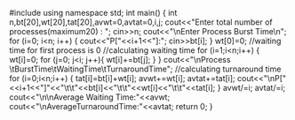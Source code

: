 #include<iostream>
using namespace std; 
int main() {
    int n,bt[20],wt[20],tat[20],avwt=0,avtat=0,i,j;
    cout<<"Enter total number of processes(maximum20) : ";
    cin>>n; 
    cout<<"\nEnter Process Burst Time\n";
    for (i=0; i<n; i++) {
	   cout<<"P["<<i+1<<"]:";
	   cin>>bt[i];
    }
    wt[0]=0;      //waiting time for first process is 0
    //calculating waiting time 
    for (i=1;i<n;i++) {
        wt[i]=0;
        for (j=0; j<i; j++){
	        wt[i]+=bt[j];
            }
        }
    cout<<"\nProcess \tBurstTime\tWaitingTime\tTurnaroundTime";
    //calculating turnaround time 
    for (i=0;i<n;i++) {
        tat[i]=bt[i]+wt[i];
        avwt+=wt[i];
        avtat+=tat[i];
        cout<<"\nP["<<i+1<<"]"<<"\t\t"<<bt[i]<<"\t\t"<<wt[i]<<"\t\t"<<tat[i];
    }
    avwt/=i;
    avtat/=i;
    cout<<"\n\nAverage Waiting Time:"<<avwt;
    cout<<"\nAverageTurnaroundTime:"<<avtat;
    return 0;
}
